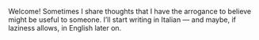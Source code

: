 Welcome! Sometimes I share thoughts that I have the arrogance to believe might be useful to someone.
I’ll start writing in Italian — and maybe, if laziness allows, in English later on.

